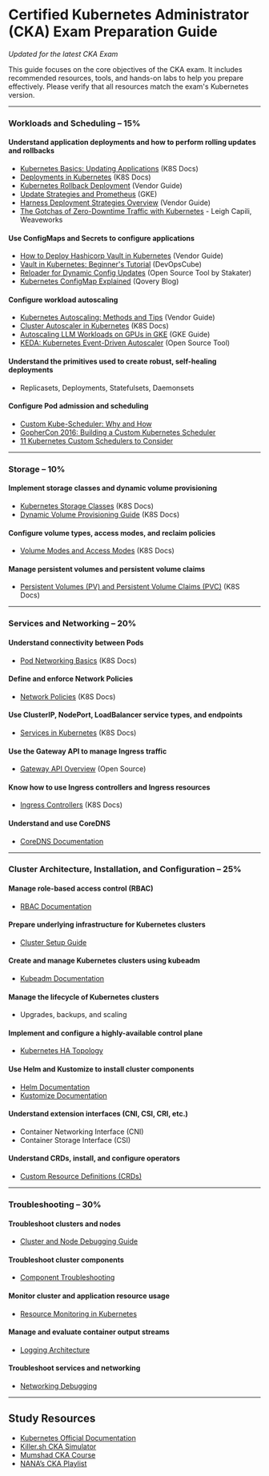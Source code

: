 # Certified Kubernetes Administrator (CKA) Exam Preparation Guide  
*Updated for the latest CKA Exam*

This guide focuses on the core objectives of the CKA exam. It includes recommended resources, tools, and hands-on labs to help you prepare effectively. Please verify that all resources match the exam's Kubernetes version.

---

### **Workloads and Scheduling – 15%**  
#### **Understand application deployments and how to perform rolling updates and rollbacks**  
- [Kubernetes Basics: Updating Applications](https://kubernetes.io/docs/tutorials/kubernetes-basics/update/update-intro/) (K8S Docs)  
- [Deployments in Kubernetes](https://kubernetes.io/docs/concepts/workloads/controllers/deployment/) (K8S Docs)  
- [Kubernetes Rollback Deployment](https://zeet.co/blog/kubernetes-rollback-deployment) (Vendor Guide)  
- [Update Strategies and Prometheus](https://devopswithkubernetes.com/part-4/1-update-strategies-and-prometheus) (GKE)  
- [Harness Deployment Strategies Overview](https://harness.io) (Vendor Guide)  
- [The Gotchas of Zero-Downtime Traffic with Kubernetes](https://www.weave.works/blog/kubernetes-zero-downtime-deployments) - Leigh Capili, Weaveworks  

#### **Use ConfigMaps and Secrets to configure applications**  
- [How to Deploy Hashicorp Vault in Kubernetes](https://devtron.ai) (Vendor Guide)  
- [Vault in Kubernetes: Beginner's Tutorial](https://devopscube.com/setup-vault-kubernetes/) (DevOpsCube)  
- [Reloader for Dynamic Config Updates](https://github.com/stakater/Reloader) (Open Source Tool by Stakater)  
- [Kubernetes ConfigMap Explained](https://www.qovery.com) (Qovery Blog)  

#### **Configure workload autoscaling**  
- [Kubernetes Autoscaling: Methods and Tips](https://www.datadoghq.com) (Vendor Guide)  
- [Cluster Autoscaler in Kubernetes](https://kubernetes.io/docs/tasks/administer-cluster/cluster-management/#cluster-autoscaler) (K8S Docs)  
- [Autoscaling LLM Workloads on GPUs in GKE](https://cloud.google.com) (GKE Guide)  
- [KEDA: Kubernetes Event-Driven Autoscaler](https://keda.sh/) (Open Source Tool)  

#### **Understand the primitives used to create robust, self-healing deployments**  
- Replicasets, Deployments, Statefulsets, Daemonsets  

#### **Configure Pod admission and scheduling**  
- [Custom Kube-Scheduler: Why and How](https://medium.com)  
- [GopherCon 2016: Building a Custom Kubernetes Scheduler](https://www.youtube.com)  
- [11 Kubernetes Custom Schedulers to Consider](https://blog.container-solutions.com)  

---

### **Storage – 10%**  
#### **Implement storage classes and dynamic volume provisioning**  
- [Kubernetes Storage Classes](https://kubernetes.io/docs/concepts/storage/storage-classes/) (K8S Docs)  
- [Dynamic Volume Provisioning Guide](https://kubernetes.io/docs/concepts/storage/dynamic-provisioning/) (K8S Docs)  

#### **Configure volume types, access modes, and reclaim policies**  
- [Volume Modes and Access Modes](https://kubernetes.io/docs/concepts/storage/persistent-volumes/#access-modes) (K8S Docs)  

#### **Manage persistent volumes and persistent volume claims**  
- [Persistent Volumes (PV) and Persistent Volume Claims (PVC)](https://kubernetes.io/docs/concepts/storage/persistent-volumes/) (K8S Docs)  

---

### **Services and Networking – 20%**  
#### **Understand connectivity between Pods**  
- [Pod Networking Basics](https://kubernetes.io/docs/concepts/cluster-administration/networking/) (K8S Docs)  

#### **Define and enforce Network Policies**  
- [Network Policies](https://kubernetes.io/docs/concepts/services-networking/network-policies/) (K8S Docs)  

#### **Use ClusterIP, NodePort, LoadBalancer service types, and endpoints**  
- [Services in Kubernetes](https://kubernetes.io/docs/concepts/services-networking/service/) (K8S Docs)  

#### **Use the Gateway API to manage Ingress traffic**  
- [Gateway API Overview](https://gateway-api.sigs.k8s.io/) (Open Source)  

#### **Know how to use Ingress controllers and Ingress resources**  
- [Ingress Controllers](https://kubernetes.io/docs/concepts/services-networking/ingress-controllers/) (K8S Docs)  

#### **Understand and use CoreDNS**  
- [CoreDNS Documentation](https://coredns.io/)  

---

### **Cluster Architecture, Installation, and Configuration – 25%**  
#### **Manage role-based access control (RBAC)**  
- [RBAC Documentation](https://kubernetes.io/docs/reference/access-authn-authz/rbac/)  

#### **Prepare underlying infrastructure for Kubernetes clusters**  
- [Cluster Setup Guide](https://kubernetes.io/docs/setup/)  

#### **Create and manage Kubernetes clusters using kubeadm**  
- [Kubeadm Documentation](https://kubernetes.io/docs/reference/setup-tools/kubeadm/kubeadm/)  

#### **Manage the lifecycle of Kubernetes clusters**  
- Upgrades, backups, and scaling  

#### **Implement and configure a highly-available control plane**  
- [Kubernetes HA Topology](https://kubernetes.io/docs/setup/production-environment/tools/kubeadm/high-availability/)  

#### **Use Helm and Kustomize to install cluster components**  
- [Helm Documentation](https://helm.sh/)  
- [Kustomize Documentation](https://kustomize.io/)  

#### **Understand extension interfaces (CNI, CSI, CRI, etc.)**  
- Container Networking Interface (CNI)  
- Container Storage Interface (CSI)  

#### **Understand CRDs, install, and configure operators**  
- [Custom Resource Definitions (CRDs)](https://kubernetes.io/docs/concepts/extend-kubernetes/api-extension/custom-resources/)  

---

### **Troubleshooting – 30%**  
#### **Troubleshoot clusters and nodes**  
- [Cluster and Node Debugging Guide](https://kubernetes.io/docs/tasks/debug/)  

#### **Troubleshoot cluster components**  
- [Component Troubleshooting](https://kubernetes.io/docs/tasks/debug-application-cluster/debug-cluster/)  

#### **Monitor cluster and application resource usage**  
- [Resource Monitoring in Kubernetes](https://kubernetes.io/docs/tasks/debug-application-cluster/resource-usage-monitoring/)  

#### **Manage and evaluate container output streams**  
- [Logging Architecture](https://kubernetes.io/docs/concepts/cluster-administration/logging/)  

#### **Troubleshoot services and networking**  
- [Networking Debugging](https://kubernetes.io/docs/tasks/debug-application-cluster/debug-service/)  

---

## **Study Resources**  
- [Kubernetes Official Documentation](https://kubernetes.io/docs/)  
- [Killer.sh CKA Simulator](https://killer.sh)  
- [Mumshad CKA Course](https://kodekloud.com/p/kubernetes-certification-course)  
- [NANA’s CKA Playlist](https://www.youtube.com)  

